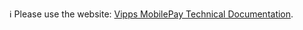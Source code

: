 ℹ️ Please use the website:
[Vipps MobilePay Technical Documentation](https://developer.vippsmobilepay.com/docs/APIs/checkout-api).


<!-- This content has moved to https://github.com/vippsas/vipps-developer-docs/tree/main/docs/APIs/checkout-api -->
